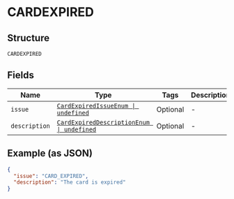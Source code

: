
# CARDEXPIRED

## Structure

`CARDEXPIRED`

## Fields

| Name | Type | Tags | Description |
|  --- | --- | --- | --- |
| `issue` | [`CardExpiredIssueEnum \| undefined`](../../doc/models/card-expired-issue-enum.md) | Optional | - |
| `description` | [`CardExpiredDescriptionEnum \| undefined`](../../doc/models/card-expired-description-enum.md) | Optional | - |

## Example (as JSON)

```json
{
  "issue": "CARD_EXPIRED",
  "description": "The card is expired"
}
```

